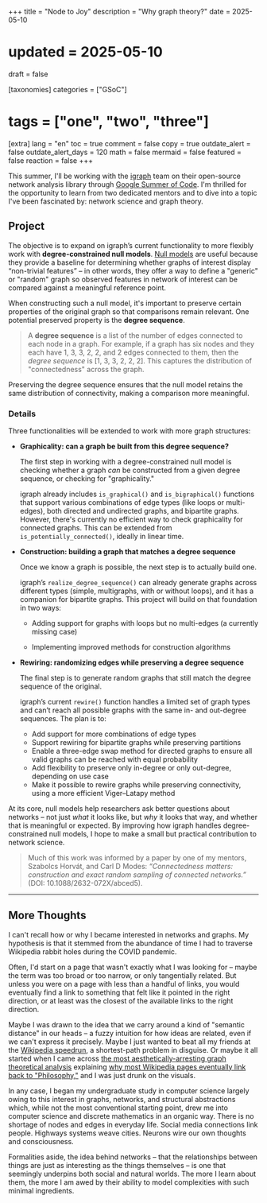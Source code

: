 +++
title = "Node to Joy"
description = "Why graph theory?"
date = 2025-05-10
# updated = 2025-05-10
draft = false

[taxonomies]
categories = ["GSoC"]
# tags = ["one", "two", "three"]

[extra]
lang = "en"
toc = true
comment = false
copy = true
outdate_alert = false
outdate_alert_days = 120
math = false
mermaid = false
featured = false
reaction = false
+++

This summer, I'll be working with the [igraph](https://igraph.org/) team on their open-source network analysis library through [Google Summer of Code](https://summerofcode.withgoogle.com/). I'm thrilled for the opportunity to learn from two dedicated mentors and to dive into a topic I've been fascinated by: network science and graph theory.

## Project
The objective is to expand on igraph’s current functionality to more flexibly work with **degree-constrained null models**. [Null models](https://en.wikipedia.org/wiki/Null_model) are useful because they provide a baseline for determining whether graphs of interest display “non-trivial features” – in other words, they offer a way to define a "generic" or "random" graph so observed features in network of interest can be compared against a meaningful reference point. 

When constructing such a null model, it's important to preserve certain properties of the original graph so that comparisons remain relevant. One potential preserved property is the **degree sequence**.

> A **degree sequence** is a list of the number of edges connected to each node in a graph. For example, if a graph has six nodes and they each have 1, 3, 3, 2, 2, and 2 edges connected to them, then the *degree sequence* is [1, 3, 3, 2, 2, 2]. This captures the distribution of "connectedness" across the graph.

Preserving the degree sequence ensures that the null model retains the same distribution of connectivity, making a comparison more meaningful.

### Details

Three functionalities will be extended to work with more graph structures: 
* **Graphicality: can a graph be built from this degree sequence?**

    The first step in working with a degree-constrained null model is checking whether a graph *can* be constructed from a given degree sequence, or checking for "graphicality."

    igraph already includes `is_graphical()` and `is_bigraphical()` functions that support various combinations of edge types (like loops or multi-edges), both directed and undirected graphs, and bipartite graphs. However, there's currently no efficient way to check graphicality for connected graphs. This can be extended from `is_potentially_connected()`, ideally in linear time.

* **Construction: building a graph that matches a degree sequence**
    
    Once we know a graph is possible, the next step is to actually build one.

    igraph’s `realize_degree_sequence()` can already generate graphs across different types (simple, multigraphs, with or without loops), and it has a companion for bipartite graphs. This project will build on that foundation in two ways:

    * Adding support for graphs with loops but no multi-edges (a currently missing case)

    * Implementing improved methods for construction algorithms
    
* **Rewiring: randomizing edges while preserving a degree sequence**
    
    The final step is to generate random graphs that still match the degree sequence of the original. 

    igraph’s current `rewire()` function handles a limited set of graph types and can’t reach all possible graphs with the same in- and out-degree sequences. The plan is to:
    
    * Add support for more combinations of edge types
    * Support rewiring for bipartite graphs while preserving partitions
    * Enable a three-edge swap method for directed graphs to ensure all valid graphs can be reached with equal probability
    * Add flexibility to preserve only in-degree or only out-degree, depending on use case
    * Make it possible to rewire graphs while preserving connectivity, using a more efficient Viger–Latapy method

At its core, null models help researchers ask better questions about networks – not just *what* it looks like, but *why* it looks that way, and whether that is meaningful or expected. By improving how igraph handles degree-constrained null models, I hope to make a small but practical contribution to network science.

> Much of this work was informed by a paper by one of my mentors, Szabolcs Horvát, and Carl D Modes: *“Connectedness matters: construction and exact random sampling of connected
networks.”* (DOI: 10.1088/2632-072X/abced5).

---

## More Thoughts
I can't recall how or why I became interested in networks and graphs. My hypothesis is that it stemmed from the abundance of time I had to traverse Wikipedia rabbit holes during the COVID pandemic. 

Often, I'd start on a page that wasn't exactly what I was looking for – maybe the term was too broad or too narrow, or only tangentially related. But unless you were on a page with less than a handful of links, you would eventually find a link to something that felt like it pointed in the right direction, or at least was the closest of the available links to the right direction. 

Maybe I was drawn to the idea that we carry around a kind of "semantic distance" in our heads – a fuzzy intuition for how ideas are related, even if we can't express it precisely. Maybe I just wanted to beat all my friends at the [Wikipedia speedrun](https://wikispeedrun.org/), a shortest-path problem in disguise. Or maybe it all started when I came across [the most aesthetically-arresting graph theoretical analysis](https://youtu.be/-llumS2rA8I?si=choIrC7Ch_6IObbN) explaining [why most Wikipedia pages eventually link back to "Philosophy,"](https://en.wikipedia.org/wiki/Wikipedia:Getting_to_Philosophy) and I was just drunk on the visuals. 

In any case, I began my undergraduate study in computer science largely owing to this interest in graphs, networks, and structural abstractions which, while not the most conventional starting point, drew me into computer science and discrete mathematics in an organic way. There is no shortage of nodes and edges in everyday life. Social media connections link people. Highways systems weave cities. Neurons wire our own thoughts and consciousness. 

Formalities aside, the idea behind networks – that the relationships between things are just as interesting as the things themselves – is one that seemingly underpins both social and natural worlds. The more I learn about them, the more I am awed by their ability to model complexities with such minimal ingredients.